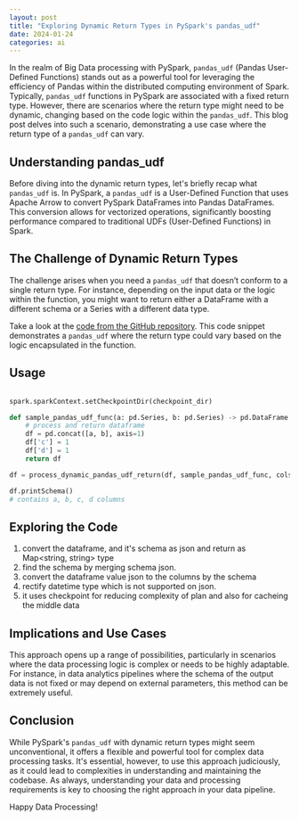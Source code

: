 ```yaml
---
layout: post
title: "Exploring Dynamic Return Types in PySpark's pandas_udf"
date: 2024-01-24
categories: ai
---
```


In the realm of Big Data processing with PySpark, `pandas_udf` (Pandas User-Defined Functions) stands out as a powerful tool for leveraging the efficiency of Pandas within the distributed computing environment of Spark. Typically, `pandas_udf` functions in PySpark are associated with a fixed return type. However, there are scenarios where the return type might need to be dynamic, changing based on the code logic within the `pandas_udf`. This blog post delves into such a scenario, demonstrating a use case where the return type of a `pandas_udf` can vary.

## Understanding pandas_udf

Before diving into the dynamic return types, let's briefly recap what `pandas_udf` is. In PySpark, a `pandas_udf` is a User-Defined Function that uses Apache Arrow to convert PySpark DataFrames into Pandas DataFrames. This conversion allows for vectorized operations, significantly boosting performance compared to traditional UDFs (User-Defined Functions) in Spark.

## The Challenge of Dynamic Return Types

The challenge arises when you need a `pandas_udf` that doesn’t conform to a single return type. For instance, depending on the input data or the logic within the function, you might want to return either a DataFrame with a different schema or a Series with a different data type.

Take a look at the [code from the GitHub repository](https://github.com/dss99911/ds-study/blob/master/python/spark/dynamic_pandas_udf_return.py). This code snippet demonstrates a `pandas_udf` where the return type could vary based on the logic encapsulated in the function.
## Usage
```python

spark.sparkContext.setCheckpointDir(checkpoint_dir)

def sample_pandas_udf_func(a: pd.Series, b: pd.Series) -> pd.DataFrame:
    # process and return dataframe
    df = pd.concat([a, b], axis=1)
    df['c'] = 1
    df['d'] = 1
    return df

df = process_dynamic_pandas_udf_return(df, sample_pandas_udf_func, cols=["a", "b"])

df.printSchema()
# contains a, b, c, d columns
```

## Exploring the Code
1. convert the dataframe, and it's schema as json and return as Map<string, string> type
2. find the schema by merging schema json.
3. convert the dataframe value json to the columns by the schema
4. rectify datetime type which is not supported on json.
5. it uses checkpoint for reducing complexity of plan and also for cacheing the middle data

## Implications and Use Cases

This approach opens up a range of possibilities, particularly in scenarios where the data processing logic is complex or needs to be highly adaptable. For instance, in data analytics pipelines where the schema of the output data is not fixed or may depend on external parameters, this method can be extremely useful.

## Conclusion

While PySpark's `pandas_udf` with dynamic return types might seem unconventional, it offers a flexible and powerful tool for complex data processing tasks. It's essential, however, to use this approach judiciously, as it could lead to complexities in understanding and maintaining the codebase. As always, understanding your data and processing requirements is key to choosing the right approach in your data pipeline.

Happy Data Processing!
